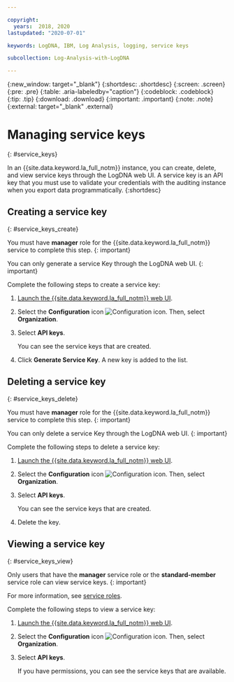 ```yaml
---

copyright:
  years:  2018, 2020
lastupdated: "2020-07-01"

keywords: LogDNA, IBM, Log Analysis, logging, service keys

subcollection: Log-Analysis-with-LogDNA

---
```


{:new_window: target="_blank"}
{:shortdesc: .shortdesc}
{:screen: .screen}
{:pre: .pre}
{:table: .aria-labeledby="caption"}
{:codeblock: .codeblock}
{:tip: .tip}
{:download: .download}
{:important: .important}
{:note: .note}
{:external: target="_blank" .external}
 
# Managing service keys
{: #service_keys}

In an {{site.data.keyword.la_full_notm}} instance, you can create, delete, and view service keys through the LogDNA web UI. A service key is an API key that you must use to validate your credentials with the auditing instance when you export data programmatically.
{:shortdesc}


## Creating a service key
{: #service_keys_create}

You must have **manager** role for the {{site.data.keyword.la_full_notm}} service to complete this step.
{: important} 

You can only generate a service Key through the LogDNA web UI.
{: important}
    
Complete the following steps to create a service key:

1. [Launch the {{site.data.keyword.la_full_notm}} web UI](/docs/Log-Analysis-with-LogDNA?topic=Log-Analysis-with-LogDNA-launch).

2. Select the **Configuration** icon ![Configuration icon](../images/admin.png). Then, select **Organization**. 

3. Select **API keys**.

    You can see the service keys that are created.   

4. Click **Generate Service Key**. A new key is added to the list. 



## Deleting a service key
{: #service_keys_delete}

You must have **manager** role for the {{site.data.keyword.la_full_notm}} service to complete this step.
{: important} 

You can only delete a service Key through the LogDNA web UI.
{: important}

Complete the following steps to delete a service key:

1. [Launch the {{site.data.keyword.la_full_notm}} web UI](/docs/Log-Analysis-with-LogDNA?topic=Log-Analysis-with-LogDNA-launch).

2. Select the **Configuration** icon ![Configuration icon](../images/admin.png). Then, select **Organization**. 

3. Select **API keys**.

    You can see the service keys that are created.   

4. Delete the key.


## Viewing a service key
{: #service_keys_view}

Only users that have the **manager** service role or the **standard-member** service role can view service keys.
{: important} 

For more information, see [service roles](/docs/Log-Analysis-with-LogDNA?topic=Log-Analysis-with-LogDNA-work_iam).

Complete the following steps to view a service key:

1. [Launch the {{site.data.keyword.la_full_notm}} web UI](/docs/Log-Analysis-with-LogDNA?topic=Log-Analysis-with-LogDNA-launch).

2. Select the **Configuration** icon ![Configuration icon](../images/admin.png). Then, select **Organization**. 

3. Select **API keys**.

    If you have permissions, you can see the service keys that are available.   


